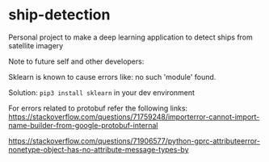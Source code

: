 # ship-detection
Personal project to make a deep learning application to detect ships from satellite imagery

Note to future self and other developers:

Sklearn is known to cause errors like: no such 'module' found.

Solution: `pip3 install sklearn` in your dev environment

For errors related to protobuf refer the following links:
https://stackoverflow.com/questions/71759248/importerror-cannot-import-name-builder-from-google-protobuf-internal

https://stackoverflow.com/questions/71906577/python-gprc-attributeerror-nonetype-object-has-no-attribute-message-types-by
